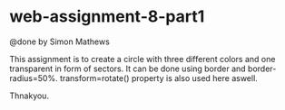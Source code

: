 # web-assignment-8-part1

@done by Simon Mathews

This assignment is to create a circle with three different colors and one transparent in form of sectors.
It can be done using border and border-radius=50%.
transform=rotate() property is also used here aswell.

Thnakyou.
